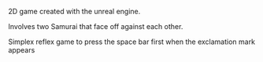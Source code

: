 2D game created with the unreal engine.

Involves two Samurai that face off against each other. 

Simplex reflex game to press the space bar first when the exclamation mark appears